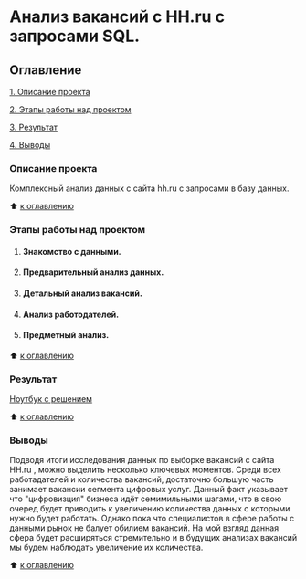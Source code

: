 # Анализ вакансий с HH.ru c запросами SQL.

## Оглавление 
[1. Описание проекта](https://github.com/AleksDEF/HH.ru_vacancies_analysis_SQL/blob/main/README.md#Описание-проекта)

[2. Этапы работы над проектом](https://github.com/AleksDEF/HH.ru_vacancies_analysis_SQL/blob/main/README.md#Этапы-работы-над-проектом)

[3. Результат](https://github.com/AleksDEF/HH.ru_vacancies_analysis_SQL/blob/main/README.md#Результат)

[4. Выводы](https://github.com/AleksDEF/HH.ru_vacancies_analysis_SQL/blob/main/README.md#Выводы)



### Описание проекта 
Комплексный анализ данных с сайта hh.ru с запросами в базу данных.

:arrow_up: [к оглавлению](https://github.com/AleksDEF/HH.ru_vacancies_analysis_SQL/blob/main/README.md#Оглавление)


### Этапы работы над проектом
1. #### Знакомство с данными.
2. #### Предварительный анализ данных.
3. #### Детальный анализ вакансий.
4. #### Анализ работодателей.
5. #### Предметный анализ.

:arrow_up: [к оглавлению](https://github.com/AleksDEF/Bank_clients_classification/blob/main/README.md#Оглавление)

### Результат
[Ноутбук с решением](https://github.com/AleksDEF/HH.ru_vacancies_analysis_SQL/blob/main/HH.ru_vacancies_analysis_SQL.ipynb)

:arrow_up: [к оглавлению](https://github.com/AleksDEF/HH.ru_vacancies_analysis_SQL/blob/main/README.md#Оглавление)

### Выводы
Подводя итоги исследования данных по выборке вакансий с сайта HH.ru , можно выделить несколько ключевых моментов. Среди всех работадателей и количества вакансий, достаточно большую часть занимает вакансии сегмента цифровых услуг. Данный факт указывает что "цифровизция" бизнеса идёт семимильными шагами, что в свою очеред будет приводить к увеличению количества данных с которыми нужно будет работать. Однако пока что специалистов в сфере работы с данными рынок не балует обилием вакансий. На мой взгляд данная сфера будет расширяться стремительно и в будущих анализах вакансий мы будем наблюдать увеличение их количества.


:arrow_up: [к оглавлению](https://github.com/AleksDEF/HH.ru_vacancies_analysis_SQL/blob/main/README.md#Оглавление)
